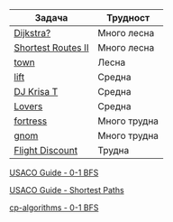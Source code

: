 | Задача | Трудност |
| ------- | ------- |
| [Dijkstra?](https://codeforces.com/contest/20/problem/C) | Много лесна |
| [Shortest Routes II](https://cses.fi/problemset/task/1672) | Много лесна |
| [town](https://arena.infosbg.com/#/catalog/192/problem/100458) | Лесна |
| [lift](https://arena.olimpiici.com/#/catalog/245/problem/100680) | Средна |
| [DJ Krisa T](https://action.informatika.bg/problems/151) | Средна |
| [Lovers](https://action.informatika.bg/problems/100) | Средна |
| [fortress](https://arena.infosbg.com/#/catalog/411/problem/101114) | Много трудна |
| [gnom](https://arena.olimpiici.com/#/catalog/569/problem/101407) | Много трудна |
| [Flight Discount](https://cses.fi/problemset/task/1195) | Трудна |

[USACO Guide - 0-1 BFS](https://usaco.guide/gold/unweighted-shortest-paths?lang=cpp)

[USACO Guide - Shortest Paths](https://usaco.guide/gold/shortest-paths?lang=cpp)

[cp-algorithms - 0-1 BFS](https://cp-algorithms.com/graph/01_bfs.html)
